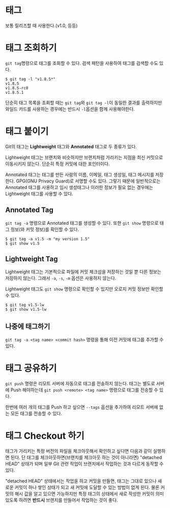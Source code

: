 # 태그
보통 릴리즈할 때 사용한다.(v1.0, 등등)

# 태그 조회하기
`git tag`명령으로 태그를 조회할 수 있다. 검색 패턴을 사용하여 태그를 검색할 수도 있다. 
```shell
$ git tag -l "v1.8.5*"
v1.8.5
v1.8.5-rc0
v1.8.5.1
```

단순히 태그 목록을 조회할 때는 `git tag`와 `git tag -l`이 동일한 결과를 출력하지만 와일드 카드를 사용하는 경우에는 반드시 `-l`옵션을 함께 사용해야한다. 

# 태그 붙이기
Git의 태그는 **Lightweight** 태그와 **Annotated** 태그로 두 종류가 있다.  

Lightweight 태그는 브랜치와 비슷하지만 브랜치처럼 가리키는 지점을 최신 커밋으로 이동시키지 않는다. 단순히 특정 커밋에 대한 포인터이다.  

Annotated 태그는 태그를 만든 사람의 이름, 이메일, 태그 생성일, 태그 메시지를 저장한다. GPG(GNU Privacy Guard)로 서명할 수도 있다. 그렇기 때문에 일반적으로는 Annotated 태그를 사용하고 임시 생성태그나 이러한 정보가 필요 없는 경우에는 Lightweight 태그를 사용할 수 있다.  

## Annotated Tag
`git tag -a` 명령으로 Annotated 태그를 생성할 수 있다. 또한 `git show` 명령으로 태그 정보(와 커밋 정보)를 확인할 수 있다. 

```shell
$ git tag -a v1.5 -m "my version 1.5"
$ git show v1.5
```

## Lightweight Tag
Lightweight 태그는 기본적으로 파일에 커밋 체크섬을 저장하는 것일 뿐 다른 정보는 저장하지 않는다. 그래서 `-a`, `-s`, `-m` 옵션은 사용하지 않는다.   

Lightweight 태그도 `git show` 명령으로 확인할 수 있지만 오로지 커밋 정보만 확인할 수 있다.

```shell
$ git tag v1.5-lw
$ git show v1.5-lw
```


## 나중에 태그하기
`git tag -a <tag name> <commit hash>` 명령을 통해 이전 커밋에 태그를 추가할 수 있다. 



# 태그 공유하기
`git push` 명령은 리모트 서버에 자동으로 태그를 전송하지 않는다. 태그는 별도로 서버에 Push 해야하는데 `git push <remote> <tag name>` 명령으로 태그를 전송할 수 있다.  

한번에 여러 개의 태그를 Push 하고 싶으면 `--tags` 옵션을 추가하여 리모트 서버에 없는 모든 태그를 전송할 수 있다.  

# 태그 Checkout 하기
태그가 가리키는 특정 버전의 파일을 체크아웃해서 확인하고 싶다면 다음과 같이 실행하면 된다. 단 태그를 체크아웃하면(브랜치를 체크아웃 하는 것이 아니라면) "detached HEAD" 상태가 되며 일부 Git 관련 작업이 브랜치에서 작업하는 것과 다르게 동작할 수 있다.  

"detached HEAD" 상태에서는 작업을 하고 커밋을 만들면, 태그는 그대로 있으나 새로운 커밋이 하나 쌓인 상태가 되고 새 커밋에 도달할 수 있는 방법이 없게 된다. 물론 커밋의 해시 값을 알고 있으면 가능하지만 특정 태그의 상태에서 새로 작성한 커밋이 의미 있도록 하려면 **반드시** 브랜치를 만들어서 작업하는 것이 좋다.


